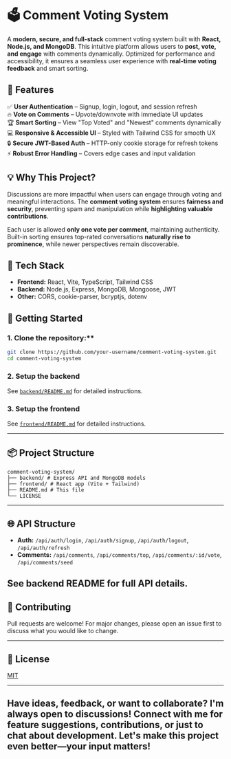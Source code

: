 # 🗳️ Comment Voting System  

A **modern, secure, and full-stack** comment voting system built with **React, Node.js, and MongoDB**. This intuitive platform allows users to **post, vote, and engage** with comments dynamically. Optimized for performance and accessibility, it ensures a seamless user experience with **real-time voting feedback** and smart sorting.  

## 🚀 Features  

✅ **User Authentication** – Signup, login, logout, and session refresh  
🔥 **Vote on Comments** – Upvote/downvote with immediate UI updates  
🏆 **Smart Sorting** – View "Top Voted" and "Newest" comments dynamically  
💻 **Responsive & Accessible UI** – Styled with Tailwind CSS for smooth UX  
🔒 **Secure JWT-Based Auth** – HTTP-only cookie storage for refresh tokens  
⚡ **Robust Error Handling** – Covers edge cases and input validation  

## 💡 Why This Project?  

Discussions are more impactful when users can engage through voting and meaningful interactions. The **comment voting system** ensures **fairness and security**, preventing spam and manipulation while **highlighting valuable contributions**.  

Each user is allowed **only one vote per comment**, maintaining authenticity. Built-in sorting ensures top-rated conversations **naturally rise to prominence**, while newer perspectives remain discoverable.  

## 🔧 Tech Stack  

- **Frontend:** React, Vite, TypeScript, Tailwind CSS  
- **Backend:** Node.js, Express, MongoDB, Mongoose, JWT  
- **Other:** CORS, cookie-parser, bcryptjs, dotenv  

## 🚀 Getting Started  

### 1️. Clone the repository:**  
```bash
git clone https://github.com/your-username/comment-voting-system.git
cd comment-voting-system
```

### 2. Setup the backend
See [`backend/README.md`](./backend/README.md) for detailed instructions.

### 3. Setup the frontend
See [`frontend/README.md`](./frontend/README.md) for detailed instructions.

---

## 📦 Project Structure
```
comment-voting-system/
├── backend/ # Express API and MongoDB models
├── frontend/ # React app (Vite + Tailwind)
├── README.md # This file
└── LICENSE
```
---

## 🌐 API Structure

- **Auth:** `/api/auth/login`, `/api/auth/signup`, `/api/auth/logout`, `/api/auth/refresh`
- **Comments:** `/api/comments`, `/api/comments/top`, `/api/comments/:id/vote`, `/api/comments/seed`

See backend README for full API details.
---

## 🤝 Contributing

Pull requests are welcome! For major changes, please open an issue first to discuss what you would like to change.

---

## 📝 License

[MIT](./LICENSE)

---

## Have ideas, feedback, or want to collaborate? I'm always open to discussions! Connect with me for feature suggestions, contributions, or just to chat about development. Let's make this project even better—your input matters!
